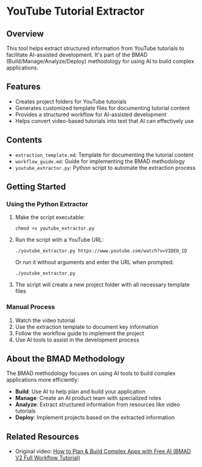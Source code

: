 # YouTube Tutorial Extractor

## Overview

This tool helps extract structured information from YouTube tutorials to facilitate AI-assisted development. It's part of the BMAD (Build/Manage/Analyze/Deploy) methodology for using AI to build complex applications.

## Features

- Creates project folders for YouTube tutorials
- Generates customized template files for documenting tutorial content
- Provides a structured workflow for AI-assisted development
- Helps convert video-based tutorials into text that AI can effectively use

## Contents

- `extraction_template.md`: Template for documenting the tutorial content
- `workflow_guide.md`: Guide for implementing the BMAD methodology
- `youtube_extractor.py`: Python script to automate the extraction process

## Getting Started

### Using the Python Extractor

1. Make the script executable:
   ```
   chmod +x youtube_extractor.py
   ```

2. Run the script with a YouTube URL:
   ```
   ./youtube_extractor.py https://www.youtube.com/watch?v=VIDEO_ID
   ```
   
   Or run it without arguments and enter the URL when prompted:
   ```
   ./youtube_extractor.py
   ```

3. The script will create a new project folder with all necessary template files

### Manual Process

1. Watch the video tutorial
2. Use the extraction template to document key information
3. Follow the workflow guide to implement the project
4. Use AI tools to assist in the development process

## About the BMAD Methodology

The BMAD methodology focuses on using AI tools to build complex applications more efficiently:

- **Build**: Use AI to help plan and build your application
- **Manage**: Create an AI product team with specialized roles
- **Analyze**: Extract structured information from resources like video tutorials
- **Deploy**: Implement projects based on the extracted information

## Related Resources

- Original video: [How to Plan & Build Complex Apps with Free AI (BMAD V2 Full Workflow Tutorial)](https://www.youtube.com/watch?v=p0barbrWgQA)
